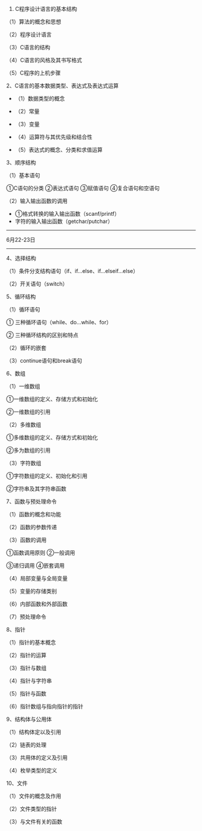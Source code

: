 1. C程序设计语言的基本结构

（1）算法的概念和思想

（2）程序设计语言

（3）C语言的结构

（4）C语言的风格及其书写格式

（5）C程序的上机步骤

2、C语言的基本数据类型、表达式及表达式运算

- （1）数据类型的概念

- （2）常量

- （3）变量

- （4）运算符与其优先级和结合性

- （5）表达式的概念、分类和求值运算

3、顺序结构

（1）基本语句

①C语句的分类 ②表达式语句 ③赋值语句 ④复合语句和空语句

（2）输入输出函数的调用

- ①格式转换的输入输出函数（scanf/printf）
- 字符的输入输出函数（getchar/putchar）	
***
6月22-23日
***

4、选择结构

（1）条件分支结构语句（if、if…else、if…elseif…else）

（2）开关语句（switch）

5、循环结构

（1）循环语句

① 三种循环语句（while、do…while、for）

② 三种循环结构的区别和特点

（2）循环的嵌套

（3）continue语句和break语句

6、数组

（1）一维数组

①一维数组的定义、存储方式和初始化

②一维数组的引用

（2）多维数组

①多维数组的定义、存储方式和初始化

②多为数组的引用

（3）字符数组

①字符数组的定义、初始化和引用

②字符串及其字符串函数

7、函数与预处理命令

（1）函数的概念和功能

（2）函数的参数传递

（3）函数的调用

①函数调用原则 ②一般调用

③递归调用 ④嵌套调用

（4）局部变量与全局变量

（5）变量的存储类别

（6）内部函数和外部函数

（7）预处理命令

8、指针

（1）指针的基本概念

（2）指针的运算

（3）指针与数组

（4）指针与字符串

（5）指针与函数

（6）指针数组与指向指针的指针

9、结构体与公用体

（1）结构体定以及引用

（2）链表的处理

（3）共用体的定义及引用

（4）枚举类型的定义

10、文件

（1）文件的概念及作用

（2）文件类型的指针

（3）与文件有关的函数
